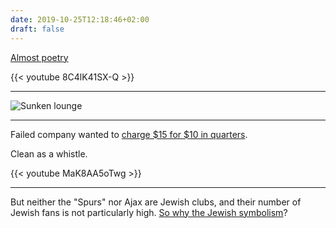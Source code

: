 ```yaml
---
date: 2019-10-25T12:18:46+02:00
draft: false
---
```


[Almost poetry](https://genius.com/2019567)

{{< youtube 8C4lK41SX-Q >}}

---

![Sunken lounge](/sunken-lounge.jpg)

---

Failed company wanted to [charge $15 for $10 in quarters](https://www.washingtonpost.com/news/morning-mix/wp/2014/07/02/worst-startup-ever-failed-company-wanted-to-charge-15-for-10-in-quarters/).

Clean as a whistle.

{{< youtube MaK8AA5oTwg >}}

---

But neither the "Spurs" nor Ajax are Jewish clubs, and their number of Jewish fans is not particularly high. [So why the Jewish symbolism](https://www.spiegel.de/international/europe/football-why-tottenham-and-ajax-fans-have-a-jewish-identity-a-926095.html)?
